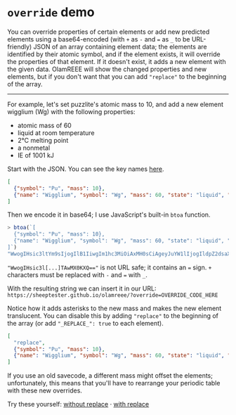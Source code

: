 # `override` demo

You can override properties of certain elements or add new predicted elements using a base64-encoded (with `+` as `-` and `=` as `_` to be URL-friendly) JSON of an array containing element data; the elements are identified by their atomic symbol, and if the element exists, it will override the properties of that element. If it doesn't exist, it adds a new element with the given data. OlamREEE will show the changed properties and new elements, but if you don't want that you can add `"replace"` to the beginning of the array.

---

For example, let's set puzzlite's atomic mass to 10, and add a new element wigglium (Wg) with the following properties:

- atomic mass of 60
- liquid at room temperature
- 2&deg;C melting point
- a nonmetal
- IE of 1001 kJ

Start with the JSON. You can see the key names [here](./olam.json).

```json
[
  {"symbol": "Pu", "mass": 10},
  {"name": "Wigglium", "symbol": "Wg", "mass": 60, "state": "liquid", "melting": 2, "type": "nonmetal", "ie": 1001}
]
```

Then we encode it in base64; I use JavaScript's built-in `btoa` function.

```js
> btoa(`[
  {"symbol": "Pu", "mass": 10},
  {"name": "Wigglium", "symbol": "Wg", "mass": 60, "state": "liquid", "melting": 2, "type": "nonmetal", "ie": 1001}
]`)
"WwogIHsic3ltYm9sIjogIlB1IiwgIm1hc3MiOiAxMH0sCiAgeyJuYW1lIjogIldpZ2dsaXVtIiwgInN5bWJvbCI6ICJXZyIsICJtYXNzIjogNjAsICJzdGF0ZSI6ICJsaXF1aWQiLCAibWVsdGluZyI6IDIsICJ0eXBlIjogIm5vbm1ldGFsIiwgImllIjogMTAwMX0KXQ=="
```

`"WwogIHsic3l[...]TAwMX0KXQ=="` is not URL safe; it contains an `=` sign. `+` characters must be replaced with `-` and `=` with `_`.

With the resulting string we can insert it in our URL: `https://sheeptester.github.io/olamreee/?override=OVERRIDE_CODE_HERE`

Notice how it adds asterisks to the new mass and makes the new element translucent. You can disable this by adding `"replace"` to the beginning of the array (or add `"_REPLACE_": true` to each element).

```json
[
  "replace",
  {"symbol": "Pu", "mass": 10},
  {"name": "Wigglium", "symbol": "Wg", "mass": 60, "state": "liquid", "melting": 2, "type": "nonmetal", "ie": 1001}
]
```

If you use an old savecode, a different mass might offset the elements; unfortunately, this means that you'll have to rearrange your periodic table with these new overrides.

Try these yourself: [without replace](./?key=test&override=WwogIHsic3ltYm9sIjogIlB1IiwgIm1hc3MiOiAxMH0sCiAgeyJuYW1lIjogIldpZ2dsaXVtIiwgInN5bWJvbCI6ICJXZyIsICJtYXNzIjogNjAsICJzdGF0ZSI6ICJsaXF1aWQiLCAibWVsdGluZyI6IDIsICJ0eXBlIjogIm5vbm1ldGFsIiwgImllIjogMTAwMX0KXQ__) &middot; [with replace](./http://localhost:8080/?key=test&override=WwogICJyZXBsYWNlIiwKICB7InN5bWJvbCI6ICJQdSIsICJtYXNzIjogMTB9LAogIHsibmFtZSI6ICJXaWdnbGl1bSIsICJzeW1ib2wiOiAiV2ciLCAibWFzcyI6IDYwLCAic3RhdGUiOiAibGlxdWlkIiwgIm1lbHRpbmciOiAyLCAidHlwZSI6ICJub25tZXRhbCIsICJpZSI6IDEwMDF9Cl0_)
